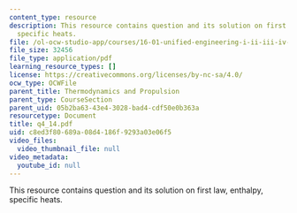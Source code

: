 ```yaml
---
content_type: resource
description: This resource contains question and its solution on first law, enthalpy,
  specific heats.
file: /ol-ocw-studio-app/courses/16-01-unified-engineering-i-ii-iii-iv-fall-2005-spring-2006/c8ed3f80689a08d4186f9293a03e06f5_q4_14.pdf
file_size: 32456
file_type: application/pdf
learning_resource_types: []
license: https://creativecommons.org/licenses/by-nc-sa/4.0/
ocw_type: OCWFile
parent_title: Thermodynamics and Propulsion
parent_type: CourseSection
parent_uid: 05b2ba63-43e4-3028-bad4-cdf50e0b363a
resourcetype: Document
title: q4_14.pdf
uid: c8ed3f80-689a-08d4-186f-9293a03e06f5
video_files:
  video_thumbnail_file: null
video_metadata:
  youtube_id: null
---
```

This resource contains question and its solution on first law, enthalpy, specific heats.